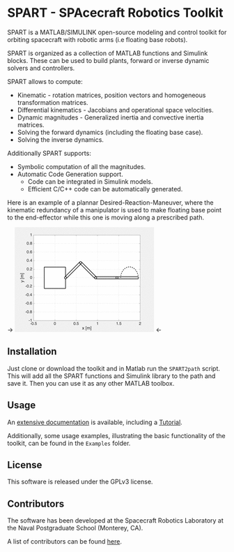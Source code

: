 # SPART - SPAcecraft Robotics Toolkit

SPART is a MATLAB/SIMULINK open-source modeling and control toolkit for orbiting spacecraft with robotic arms (i.e floating base robots).

SPART is organized as a collection of MATLAB functions and Simulink blocks. These can be used to build plants, forward or inverse dynamic solvers and controllers.

SPART allows to compute:
* Kinematic - rotation matrices, position vectors and homogeneous transformation matrices.
* Differential kinematics - Jacobians and operational space velocities.
* Dynamic magnitudes - Generalized inertia and convective inertia matrices.
* Solving the forward dynamics (including the floating base case).
* Solving the inverse dynamics.

Additionally SPART supports:
* Symbolic computation of all the magnitudes.
* Automatic Code Generation support.
	* Code can be integrated in Simulink models.
	* Efficient C/C++ code can be automatically generated.


Here is an example of a plannar Desired-Reaction-Maneuver, where the kinematic redundancy of a manipulator is used to make floating base point to the end-effector while this one is moving along a prescribed path.

-> ![DRM](DRM.gif "Desired-Reaction-Maneuver") <-



## Installation

Just clone or download the toolkit and in Matlab run the `SPART2path` script. This will add all the SPART functions and Simulink library to the path and save it. Then you can use it as any other MATLAB toolbox.

## Usage

An [extensive documentation](http://spart.readthedocs.org) is available, including a [Tutorial](http://spart.readthedocs.io/en/latest/Tutorial.html).

Additionally, some usage examples, illustrating the basic functionality of the toolkit, can be found in the `Examples` folder.

## License

This software is released under the GPLv3 license.

## Contributors

The software has been developed at the Spacecraft Robotics Laboratory at the Naval Postgraduate School (Monterey, CA).

A list of contributors can be found [here](contributors.md).


